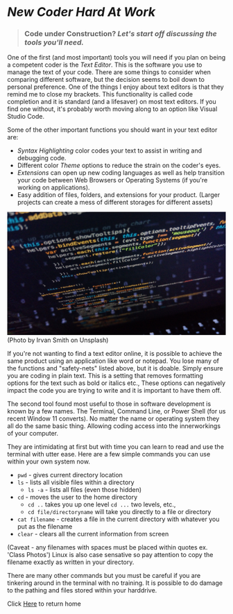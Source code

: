 # ***New Coder Hard At Work***
>### **Code under Construction?** *Let's start off discussing the tools you'll need.*

One of the first (and most important) tools you will need if you plan on being a competent coder is the *Text Editor*. This is the software you use to manage the text of your code. There are some things to consider when comparing different software, but the decision seems to boil down to personal preference. One of the things I enjoy about text editors is that they remind me to close my brackets. This functionality is called code completion and it is standard (and a lifesaver) on most text editors. If you find one without, it's probably worth moving along to an option like Visual Studio Code.

Some of the other important functions you should want in your text editor are:
- *Syntax Highlighting* color codes your text to assist in writing and debugging code.
- Different color *Theme* options to reduce the strain on the coder's eyes.
- *Extensions* can open up new coding languages as well as help transition your code between Web Browsers or Operating Systems (if you're working on applications).
- Easy addition of files, folders, and extensions for your product. (Larger projects can create a mess of different storages for different assets)

![Photo by Irvan Smith on Unsplash](irvan-smith-cwqG1N1AtI0-unsplash.jpg)(Photo by Irvan Smith on Unsplash)

If you're not wanting to find a text editor online, it is possible to achieve the same product using an application like word or notepad. You lose many of the functions and "safety-nets" listed above, but it is doable. Simply ensure you are coding in plain text. This is a setting that removes formatting options for the text such as bold or italics etc., These options can negatively impact the code you are trying to write and it is important to have them off. 

The second tool found most useful to those in software development is known by a few names. The Terminal, Command Line, or Power Shell (for us recent Window 11 converts). No matter the name or operating system they all do the same basic thing. Allowing coding access into the innerworkings of your computer.

They are intimidating at first but with time you can learn to read and use the terminal with utter ease. Here are a few simple commands you can use within your own system now. 

* `pwd` - gives current directory location
* `ls` - lists all visible files within a directory
    * `ls -a` - lists all files (even those hidden)
* `cd` - moves the user to the home directory 
    * `cd ..` takes you up one level `cd ...` two levels, etc.,
    * `cd file/directoryname` will take you directly to a file or directory
* `cat filename` - creates a file in the current directory with whatever you put as the filename
* `clear` - clears all the current information from screen

(Caveat - any filenames with spaces must be placed within quotes ex. 'Class Photos') Linux is also case sensative so pay attention to copy the filename exactly as written in your directory.

There are many other commands but you must be careful if you are tinkering around in the terminal with no training. It is possible to do damage to the pathing and files stored within your harddrive.

Click [Here](README.md) to return home